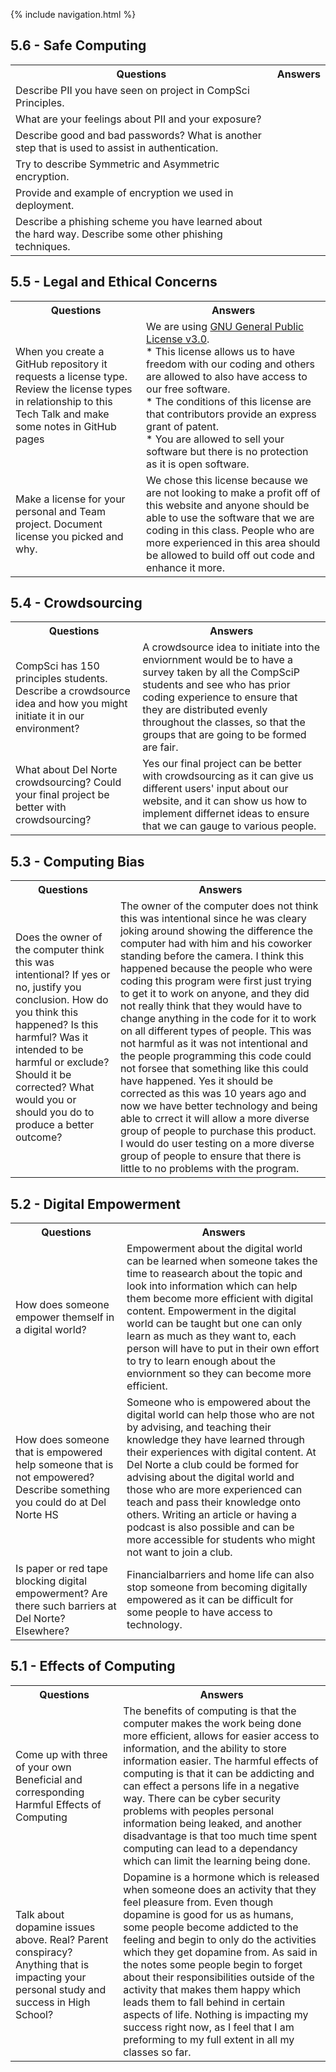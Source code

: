{% include navigation.html %}

## 5.6 - Safe Computing
<table>
   <tr>
    <th>Questions</th>
    <th>Answers</th>
   </tr>
    <tr>
    <td>Describe PII you have seen on project in CompSci Principles.</td>
    <td></td>
  </tr>
    <tr>
    <td>What are your feelings about PII and your exposure?</td>
    <td></td>
  </tr>
    <tr>
    <td>Describe good and bad passwords? What is another step that is used to assist in authentication.</td>
    <td></td>
  </tr>
    <tr>
    <td>Try to describe Symmetric and Asymmetric encryption.</td>
    <td></td>
  </tr>
    <tr>
    <td>Provide and example of encryption we used in deployment.</td>
    <td></td>
  </tr>
    <tr>
    <td>Describe a phishing scheme you have learned about the hard way. Describe some other phishing techniques.</td>
    <td></td>
  </tr>
</table>

## 5.5 - Legal and Ethical Concerns
<table>
   <tr>
    <th>Questions</th>
    <th>Answers</th>
   </tr>
    <tr>
    <td>When you create a GitHub repository it requests a license type. Review the license types in relationship to this Tech Talk and make some notes in GitHub pages </td>
    <td>We are using <a href='https://github.com/Archkitten/n22p4-quarter-finals/blob/main/LICENSE'>GNU General Public License v3.0<a>. <br>
       * This license allows us to have freedom with our coding and others are allowed to also have access to our free software. <br>
       * The conditions of this license are that contributors provide an express grant of patent. <br>
       * You are allowed to sell your software but there is no protection as it is open software.</td>
  </tr>
    <tr>
    <td>Make a license for your personal and Team project. Document license you picked and why.</td>
    <td>We chose this license because we are not looking to make a profit off of this website and anyone should be able to use the software that we are coding in this class. People who are more experienced in this area should be allowed to build off out code and enhance it more.</td>
  </tr>
</table>

## 5.4 - Crowdsourcing
<table>
   <tr>
    <th>Questions</th>
    <th>Answers</th>
   </tr>
    <tr>
    <td>CompSci has 150 principles students. Describe a crowdsource idea and how you might initiate it in our environment?</td>
    <td>A crowdsource idea to initiate into the enviornment would be to have a survey taken by all the CompSciP students and see who has prior coding experience to ensure that they are distributed evenly throughout the classes, so that the groups that are going to be formed are fair.</td>
  </tr>
    <tr>
    <td>What about Del Norte crowdsourcing? Could your final project be better with crowdsourcing?</td>
    <td>Yes our final project can be better with crowdsourcing as it can give us different users' input about our website, and it can show us how to implement differnet ideas to ensure that we can gauge to various people. </td>
  </tr>
</table>

## 5.3 - Computing Bias
<table>
   <tr>
    <th>Questions</th>
    <th>Answers</th>
   </tr>
   <tr>
    <td>Does the owner of the computer think this was intentional? If yes or no, justify you conclusion. How do you think this happened? Is this harmful? Was it intended to be harmful or exclude? Should it be corrected? What would you or should you do to produce a better outcome?</td>
    <td>The owner of the computer does not think this was intentional since he was cleary joking around showing the difference the computer had with him and his coworker standing before the camera. I think this happened because the people who were coding this program were first just trying to get it to work on anyone, and they did not really think that they would have to change anything in the code for it to work on all different types of people. This was not harmful as it was not intentional and the people programming this code could not forsee that something like this could have happened. Yes it should be corrected as this was 10 years ago and now we have better technology and being able to crrect it will allow a more diverse group of people to purchase this product. I would do user testing on a more diverse group of people to ensure that there is little to no problems with the program.</td>
  </tr>
 </table>
   
## 5.2 - Digital Empowerment
<table>
   <tr>
    <th>Questions</th>
    <th>Answers</th>
   </tr>
   <tr>
    <td>How does someone empower themself in a digital world?</td>
    <td>Empowerment about the digital world can be learned when someone takes the time to reasearch about the topic and look into information which can help them become more efficient with digital content. Empowerment in the digital world can be taught but one can only learn as much as they want to, each person will have to put in their own effort to try to learn enough about the enviornment so they can become more efficient. </td>
  </tr>
   <tr>
    <td>How does someone that is empowered help someone that is not empowered? Describe something you could do at Del Norte HS</td>
    <td>Someone who is empowered about the digital world can help those who are not by advising, and teaching their knowledge they have learned through their experiences with digital content. At Del Norte a club could be formed for advising about the digital world and those who are more experienced can teach and pass their knowledge onto others. Writing an article or having a podcast is also possible and can be more accessible for students who might not want to join a club.</td>
  </tr>
   <tr>
    <td>Is paper or red tape blocking digital empowerment? Are there such barriers at Del Norte? Elsewhere?</td>
    <td>Financialbarriers and home life can also stop someone from becoming digitally empowered as it can be difficult for some people to have access to technology.</td>
  </tr>
  </table>
  
## 5.1 - Effects of Computing
<table>
   <tr>
    <th>Questions</th>
    <th>Answers</th>
   </tr>
   <tr>
    <td>Come up with three of your own Beneficial and corresponding Harmful Effects of Computing</td>
    <td>The benefits of computing is that the computer makes the work being done more efficient, allows for easier access to information, and the ability to store information easier. The harmful effects of computing is that it can be addicting and can effect a persons life in a negative way. There can be cyber security problems with peoples personal information being leaked, and another disadvantage is that too much time spent computing can lead to a dependancy which can limit the learning being done. </td>
  </tr>
   <tr>
    <td>Talk about dopamine issues above. Real? Parent conspiracy? Anything that is impacting your personal study and success in High School?</td>
    <td>Dopamine is a hormone which is released when someone does an activity that they feel pleasure from. Even though dopamine is good for us as humans, some people become addicted to the feeling and begin to only do the activities which they get dopamine from. As said in the notes some people begin to forget about their responsibilities outside of the activity that makes them happy which leads them to fall behind in certain aspects of life. Nothing is impacting my success right now, as I feel that I am preforming to my full extent in all my classes so far.</td>
  </tr>
  </table>


       
